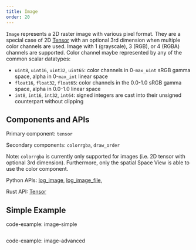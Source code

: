 ```yaml
---
title: Image
order: 20
---
```


`Image` represents a 2D raster image with various pixel format. They are a special case of 2D [Tensor](tensor.md) with an optional 3rd dimension when multiple color channels are used. Image with 1 (grayscale), 3 (RGB), or 4 (RGBA) channels are supported. Color channel maybe represented by any of the common scalar datatypes: 

- `uint8`, `uint16`, `uint32`, `uint65`: color channels in 0-`max_uint` sRGB gamma space, alpha in 0-`max_int` linear space
- `float16`, `float32`, `float65`: color channels in the 0.0-1.0 sRGB gamma space, alpha in 0.0-1.0 linear space
- `int8`, `int16`, `int32`, `int64`: signed integers are cast into their unsigned counterpart without clipping


## Components and APIs

Primary component: `tensor`

Secondary components: `colorrgba`, `draw_order`

Note: `colorrgba` is currently only supported for images (i.e. 2D tensor with optional 3rd dimension). Furthermore, only the spatial Space View is able to use the color component.


Python APIs: [log_image](https://ref.rerun.io/docs/python/latest/common/images/#rerun.log_image**), [log_image_file](https://ref.rerun.io/docs/python/latest/common/images/#rerun.log_image_file**),

Rust API: [Tensor](https://docs.rs/rerun/latest/rerun/components/struct.Tensor.html)

## Simple Example

code-example: image-simple

<picture>
  <source media="(max-width: 480px)" srcset="https://static.rerun.io/88ae5842e1a06d4d89e7ad47503b78aeca8685dc_image_simple_480w.png">
  <source media="(max-width: 768px)" srcset="https://static.rerun.io/88aa99cd167330eb420a608d85419dd43875510c_image_simple_768w.png">
  <source media="(max-width: 1024px)" srcset="https://static.rerun.io/289000eab3cd8016661b6d86acaa8d45efc025fe_image_simple_1024w.png">
  <source media="(max-width: 1200px)" srcset="https://static.rerun.io/fdb508c89481b5200b129db669095c0736426f6a_image_simple_1200w.png">
  <img src="https://static.rerun.io/7efababe50c165089359cc014ca350334dd87216_image_simple_full.png" alt="">
</picture>

code-example: image-advanced

<picture>
  <source media="(max-width: 480px)" srcset="https://static.rerun.io/ccaeba024ee48b211d5bed9c4ee311530a1170ae_image_advanced_480w.png">
  <source media="(max-width: 768px)" srcset="https://static.rerun.io/e71c397c545ecb6e2c1afef1e69aaf1b53ab241c_image_advanced_768w.png">
  <source media="(max-width: 1024px)" srcset="https://static.rerun.io/a9da6c281c77902e1eb10d74df81c15ad9f33c07_image_advanced_1024w.png">
  <source media="(max-width: 1200px)" srcset="https://static.rerun.io/459241f37112c4a14057f8cfbc43b5eae48b0bd5_image_advanced_1200w.png">
  <img src="https://static.rerun.io/aeee879303ccf36f9665646ab46242f188005752_image_advanced_full.png" alt="">
</picture>
